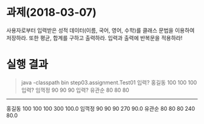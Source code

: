 # 과제(2018-03-07)
사용자로부터 입력받은 성적 데이터(이름, 국어, 영어, 수학)를 클래스 문법을
이용하여 저장하라. 또한 평균, 합계를 구하고 출력하라.
입력과 출력에 반복문을 적용하라!

# 실행 결과

> java -classpath bin step03.assignment.Test01
입력? 홍길동 100 100 100
입력? 임꺽정 90 90 90
입력? 유관순 80 80 80
-----------
홍길동 100 100 100 300 100.0
임꺽정  90  90  90 270  90.0
유관순  80  80  80 240  80.0